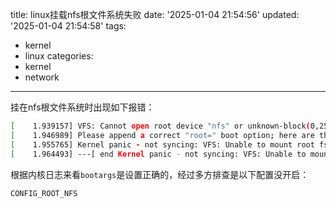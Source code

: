 title: linux挂载nfs根文件系统失败
date: '2025-01-04 21:54:56'
updated: '2025-01-04 21:54:58'
tags:
  - kernel
  - linux
categories:
  - kernel
  - network
---
挂在nfs根文件系统时出现如下报错：

```bash
[    1.939157] VFS: Cannot open root device "nfs" or unknown-block(0,255): error -6
[    1.946989] Please append a correct "root=" boot option; here are the available partitions:
[    1.955765] Kernel panic - not syncing: VFS: Unable to mount root fs on unknown-block(0,255)
[    1.964493] ---[ end Kernel panic - not syncing: VFS: Unable to mount root fs on unknown-block(0,255) ]---
```

根据内核日志来看`bootargs`是设置正确的，经过多方排查是以下配置没开启：

```bash
CONFIG_ROOT_NFS
```